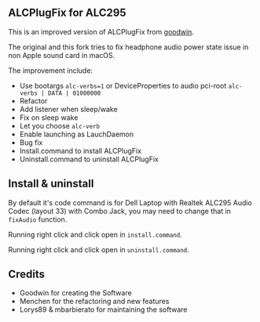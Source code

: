 ALCPlugFix for ALC295
----------

This is an improved version of ALCPlugFix from [goodwin](https://github.com/goodwin/ALCPlugFix).

The original and this fork tries to fix headphone audio power state issue in non Apple sound card in macOS.

The improvement include:

 - Use bootargs `alc-verbs=1` or DeviceProperties to audio pci-root `alc-verbs | DATA | 01000000`
 - Refactor
 - Add listener when sleep/wake
 - Fix on sleep wake
 - Let you choose `alc-verb`
 - Enable launching as LauchDaemon
 - Bug fix
 - Install.command to install ALCPlugFix
 - Uninstall.command to uninstall ALCPlugFix

Install & uninstall
-------
By default it's code command is for Dell Laptop with Realtek ALC295 Audio Codec (layout 33) with Combo Jack, you may need to change that in `fixAudio` function.

Running right click and click open in `install.command`.

Running right click and click open in `uninstall.command`.


Credits
-----

- Goodwin for creating the Software
- Menchen for the refactoring and new features
- Lorys89 & mbarbierato for maintaining the software
